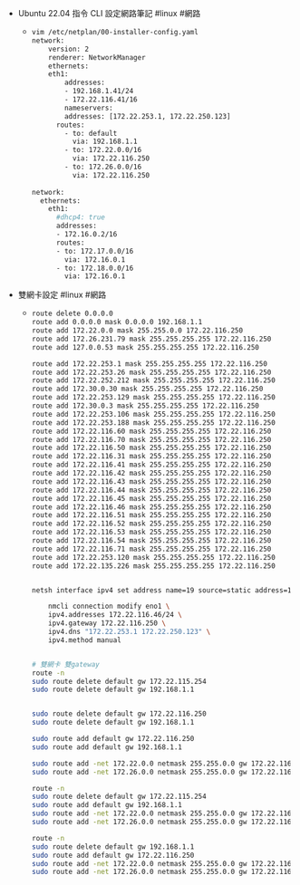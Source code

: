 - Ubuntu 22.04 指令 CLI 設定網路筆記 #linux #網路
	- ```bash
	  vim /etc/netplan/00-installer-config.yaml
	  network:
	      version: 2
	      renderer: NetworkManager
	      ethernets:
	      eth1:
	          addresses:
	          - 192.168.1.41/24
	          - 172.22.116.41/16
	          nameservers:
	          addresses: [172.22.253.1, 172.22.250.123]
	        routes:
	          - to: default
	            via: 192.168.1.1
	          - to: 172.22.0.0/16
	            via: 172.22.116.250
	          - to: 172.26.0.0/16
	            via: 172.22.116.250
	            
	  network:
	    ethernets:
	      eth1:
	        #dhcp4: true
	        addresses:
	        - 172.16.0.2/16
	        routes:
	        - to: 172.17.0.0/16
	          via: 172.16.0.1
	        - to: 172.18.0.0/16
	          via: 172.16.0.1
	  ```
- 雙網卡設定 #linux #網路
	- ```bash
	  route delete 0.0.0.0 
	  route add 0.0.0.0 mask 0.0.0.0 192.168.1.1
	  route add 172.22.0.0 mask 255.255.0.0 172.22.116.250
	  route add 172.26.231.79 mask 255.255.255.255 172.22.116.250
	  route add 127.0.0.53 mask 255.255.255.255 172.22.116.250
	  
	  route add 172.22.253.1 mask 255.255.255.255 172.22.116.250
	  route add 172.22.253.26 mask 255.255.255.255 172.22.116.250
	  route add 172.22.252.212 mask 255.255.255.255 172.22.116.250
	  route add 172.30.0.30 mask 255.255.255.255 172.22.116.250
	  route add 172.22.253.129 mask 255.255.255.255 172.22.116.250
	  route add 172.30.0.3 mask 255.255.255.255 172.22.116.250
	  route add 172.22.253.106 mask 255.255.255.255 172.22.116.250
	  route add 172.22.253.188 mask 255.255.255.255 172.22.116.250
	  route add 172.22.116.60 mask 255.255.255.255 172.22.116.250
	  route add 172.22.116.70 mask 255.255.255.255 172.22.116.250
	  route add 172.22.116.50 mask 255.255.255.255 172.22.116.250
	  route add 172.22.116.31 mask 255.255.255.255 172.22.116.250
	  route add 172.22.116.41 mask 255.255.255.255 172.22.116.250
	  route add 172.22.116.42 mask 255.255.255.255 172.22.116.250
	  route add 172.22.116.43 mask 255.255.255.255 172.22.116.250
	  route add 172.22.116.44 mask 255.255.255.255 172.22.116.250
	  route add 172.22.116.45 mask 255.255.255.255 172.22.116.250
	  route add 172.22.116.46 mask 255.255.255.255 172.22.116.250
	  route add 172.22.116.51 mask 255.255.255.255 172.22.116.250
	  route add 172.22.116.52 mask 255.255.255.255 172.22.116.250
	  route add 172.22.116.53 mask 255.255.255.255 172.22.116.250
	  route add 172.22.116.54 mask 255.255.255.255 172.22.116.250
	  route add 172.22.116.71 mask 255.255.255.255 172.22.116.250
	  route add 172.22.253.120 mask 255.255.255.255 172.22.116.250
	  route add 172.22.135.226 mask 255.255.255.255 172.22.116.250
	  
	  
	  netsh interface ipv4 set address name=19 source=static address=172.22.0.0 mask=255.255.0.0 gateway=172.22.116.250
	  
	      nmcli connection modify eno1 \
	      ipv4.addresses 172.22.116.46/24 \
	      ipv4.gateway 172.22.116.250 \
	      ipv4.dns "172.22.253.1 172.22.250.123" \
	      ipv4.method manual
	  
	  
	  # 雙網卡 雙gateway
	  route -n
	  sudo route delete default gw 172.22.115.254
	  sudo route delete default gw 192.168.1.1
	  
	  
	  sudo route delete default gw 172.22.116.250
	  sudo route delete default gw 192.168.1.1
	  
	  sudo route add default gw 172.22.116.250
	  sudo route add default gw 192.168.1.1
	  
	  sudo route add -net 172.22.0.0 netmask 255.255.0.0 gw 172.22.116.250
	  sudo route add -net 172.26.0.0 netmask 255.255.0.0 gw 172.22.116.250
	  
	  route -n
	  sudo route delete default gw 172.22.115.254
	  sudo route add default gw 192.168.1.1
	  sudo route add -net 172.22.0.0 netmask 255.255.0.0 gw 172.22.116.250
	  sudo route add -net 172.26.0.0 netmask 255.255.0.0 gw 172.22.116.250
	  
	  route -n
	  sudo route delete default gw 192.168.1.1
	  sudo route add default gw 172.22.116.250
	  sudo route add -net 172.22.0.0 netmask 255.255.0.0 gw 172.22.116.250
	  sudo route add -net 172.26.0.0 netmask 255.255.0.0 gw 172.22.116.250
	  
	  ```